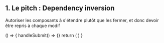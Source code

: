 ## 1. Le pitch : Dependency inversion

Autoriser les composants à s'étendre plutôt que les fermer, et donc devoir être repris à chaque modif

<Form onSubmit={} />

<ConnectedForm>
    () => {
        handleSubmit() => {}
        return (
            <Form onSubmit={handleSubmit}>
        )
    }

</ConnectedForm>
